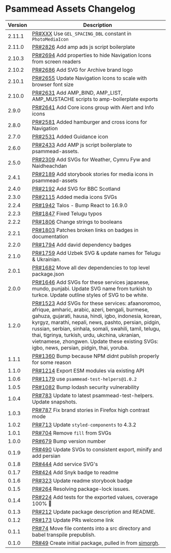 # Psammead Assets Changelog

<!-- prettier-ignore -->
| Version | Description |
|---------|-------------|
| 2.11.1 | [PR#XXX](https://github.com/bbc/psammead/pull/XXX) Use `GEL_SPACING_DBL` constant in `PhotoMediaIcon`|
| 2.11.0 | [PR#2826](https://github.com/bbc/psammead/pull/2826) Add amp ads js script boilerplate |
| 2.10.3 | [PR#2694](https://github.com/bbc/psammead/pull/2694) Add properties to hide Navigation Icons from screen readers |
| 2.10.2 | [PR#2686](https://github.com/bbc/psammead/pull/2686) Add SVG for Archive brand logo |
| 2.10.1 | [PR#2655](https://github.com/bbc/psammead/pull/2655) Update Navigation Icons to scale with browser font size |
| 2.10.0 | [PR#2631](https://github.com/bbc/psammead/pull/2631) Add AMP_BIND, AMP_LIST, AMP_MUSTACHE scripts to amp-boilerplate exports |
| 2.9.0 | [PR#2641](https://github.com/bbc/psammead/pull/2641) Add Core icons group with Alert and Info icons |
| 2.8.0 | [PR#2581](https://github.com/bbc/psammead/pull/2581) Added hamburger and cross icons for Navigation |
| 2.7.0 | [PR#2531](https://github.com/bbc/psammead/pull/2531) Added Guidance icon |
| 2.6.0 | [PR#2433](https://github.com/bbc/psammead/pull/2433) Add AMP js script boilerplate to psammead-assets. |
| 2.5.0 | [PR#2309](https://github.com/bbc/psammead/pull/2309) Add SVGs for Weather, Cymru Fyw and Naidheachdan |
| 2.4.1 | [PR#2189](https://github.com/bbc/psammead/pull/2189) Add storybook stories for media icons in psammead-assets |
| 2.4.0 | [PR#2192](https://github.com/bbc/psammead/pull/2192) Add SVG for BBC Scotland |
| 2.3.0 | [PR#2115](https://github.com/bbc/psammead/pull/2115) Added media icons SVGs |
| 2.2.4 | [PR#1942](https://github.com/bbc/psammead/pull/1942) Talos - Bump React to 16.9.0 |
| 2.2.3 | [PR#1847](https://github.com/bbc/psammead/pull/1847) Fixed Telugu typos |
| 2.2.2 | [PR#1806](https://github.com/bbc/psammead/pull/1806/) Change strings to booleans |
| 2.2.1 | [PR#1803](https://github.com/bbc/psammead/pull/1803/) Patches broken links on badges in documentation |
| 2.2.0 | [PR#1794](https://github.com/bbc/psammead/pull/1794) Add david dependency badges |
| 2.1.0 | [PR#1759](https://github.com/bbc/psammead/pull/1759) Add Uzbek SVG & update names for Telugu & Ukrainian. |
| 2.0.1 | [PR#1682](https://github.com/bbc/psammead/pull/1682) Move all dev dependencies to top level package.json |
| 2.0.0   | [PR#1646](https://github.com/bbc/psammead/pull/1646) Add SVGs for these services japanese, mundo, punjabi. Update SVG name from turkish to turkce. Update outline styles of SVG to be white. |
| 1.2.0   | [PR#1523](https://github.com/bbc/psammead/pull/1523) Add SVGs for these services: afaanoromoo, afrique, amharic, arabic, azeri, bengali, burmese, gahuza, gujarati, hausa, hindi, igbo, indonesia, korean, kyrgyz, marathi, nepali, news, pashto, persian, pidgin, russian, serbian, sinhala, somali, swahili, tamil, telugu, thai, tigrinya, turkish, urdu, ukchina, ukranian, vietnamese, zhongwen. Update these existing SVGs: igbo, news, persian, pidgin, thai, yoruba.  |
| 1.1.1   | [PR#1360](https://github.com/bbc/psammead/pull/1360) Bump because NPM didnt publish properly for some reason |
| 1.1.0   | [PR#1214](https://github.com/bbc/psammead/pull/1214) Export ESM modules via existing API |
| 1.0.6   | [PR#1179](https://github.com/bbc/psammead/pull/1179) use `psammead-test-helpers@1.0.2`|
| 1.0.5   | [PR#1082](https://github.com/bbc/psammead/pull/1082) Bump lodash security vulnerability |
| 1.0.4   | [PR#783](https://github.com/bbc/psammead/pull/783) Update to latest psammead-test-helpers. Update snapshots. |
| 1.0.3   | [PR#787](https://github.com/bbc/psammead/pull/787) Fix brand stories in Firefox high contrast mode |
| 1.0.2   | [PR#713](https://github.com/bbc/psammead/pull/713) Update `styled-components` to 4.3.2 |
| 1.0.1   | [PR#704](https://github.com/bbc/psammead/pull/704) Remove `fill` from SVGs |
| 1.0.0   | [PR#679](https://github.com/bbc/psammead/pull/679) Bump version number |
| 0.1.9   | [PR#490](https://github.com/bbc/psammead/pull/490) Update SVGs to consistent export, minify and add persian |
| 0.1.8   | [PR#444](https://github.com/bbc/psammead/pull/444) Add service SVG's |
| 0.1.7   | [PR#424](https://github.com/bbc/psammead/pull/424) Add Snyk badge to readme |
| 0.1.6   | [PR#323](https://github.com/BBC/psammead/pull/323) Update readme storybook badge |
| 0.1.5   | [PR#264](https://github.com/BBC/psammead/pull/319) Resolving package-lock issues. |
| 0.1.4   | [PR#224](https://github.com/BBC-News/psammead/pull/224) Add tests for the exported values, coverage 100% :tada: |
| 0.1.3   | [PR#212](https://github.com/BBC-News/psammead/pull/212) Update package description and README. |
| 0.1.2   | [PR#173](https://github.com/BBC-News/psammead/pull/173) Update PRs welcome link |
| 0.1.1   | [PR#74](https://github.com/BBC-News/psammead/pull/74) Move file contents into a src directory and babel transpile prepublish. |
| 0.1.0   | [PR#49](https://github.com/BBC-News/psammead/pull/49) Create initial package, pulled in from [simorgh](https://github.com/BBC-News/psammead/blob/latest/CONTRIBUTING.md). |
